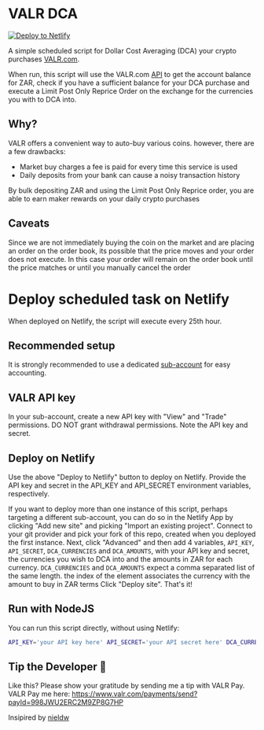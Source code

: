 # VALR DCA
[![Deploy to Netlify](https://www.netlify.com/img/deploy/button.svg)](https://app.netlify.com/start/deploy?repository=https://github.com/yashutanna/valr-dca-serverless)

A simple scheduled script for Dollar Cost Averaging (DCA) your crypto purchases  [VALR.com](https://www.valr.com/invite/VAGUBUNX).

When run, this script will use the VALR.com [API](https://docs.valr.com/) to get the account balance for ZAR, check if you have a sufficient balance for your DCA purchase and execute a Limit Post Only Reprice Order on the exchange for the currencies you with to DCA into.

## Why?
VALR offers a convenient way to auto-buy various coins. however, there are a few drawbacks: 
* Market buy charges a fee is paid for every time this service is used
* Daily deposits from your bank can cause a noisy transaction history

By bulk depositing ZAR and using the Limit Post Only Reprice order, you are able to earn maker rewards on your daily crypto purchases

## Caveats
Since we are not immediately buying the coin on the market and are placing an order on the order book, its possible that the price moves and your order does not execute. 
In this case your order will remain on the order book until the price matches or until you manually cancel the order

# Deploy scheduled task on Netlify
When deployed on Netlify, the script will execute every 25th hour.

## Recommended setup
It is strongly recommended to use a dedicated [sub-account](https://support.valr.com/hc/en-us/articles/4409820263186) for easy accounting.

## VALR API key
In your sub-account, create a new API key with "View" and "Trade" permissions. DO NOT grant withdrawal permissions.
Note the API key and secret.

## Deploy on Netlify
Use the above "Deploy to Netlify" button to deploy on Netlify. Provide the API key and secret in the API_KEY and API_SECRET environment variables, respectively.

If you want to deploy more than one instance of this script, perhaps targeting a different sub-account, you can do so in the Netlify App by clicking "Add new site" and picking "Import an existing project".
Connect to your git provider and pick your fork of this repo, created when you deployed the first instance.
Next, click "Advanced" and then add 4 variables, `API_KEY`, `API_SECRET`, `DCA_CURRENCIES` and `DCA_AMOUNTS`, with your API key and secret, the currencies you wish to DCA into and the amounts in ZAR for each currency.
`DCA_CURRENCIES` and `DCA_AMOUNTS` expect a comma separated list of the same length. the index of the element associates the currency with the amount to buy in ZAR terms
Click "Deploy site". That's it!

## Run with NodeJS
You can run this script directly, without using Netlify:

```bash
API_KEY='your API key here' API_SECRET='your API secret here' DCA_CURRENCIES='ETH' DCA_AMOUNTS='100' node buy-crypto.js
```

## Tip the Developer 🫶
Like this? Please show your gratitude by sending me a tip with VALR Pay.
VALR Pay me here: https://www.valr.com/payments/send?payId=998JWU2ERC2M9ZP8G7HP

Insipired by [nieldw](https://app.netlify.com/start/deploy?repository=https://github.com/nieldw/valr-restaking-serverless)